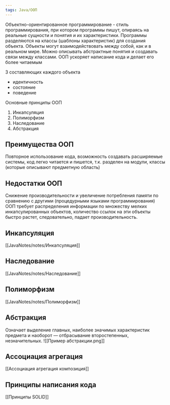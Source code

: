 ```yaml
---
tags: Java/ООП
---
```

Объектно-ориентированное программирование - стиль программирования, при котором программы пишут, опираясь на реальные сущности и понятия и их характеристики. Программы разделяются на классы (шаблоны характеристик) для создания объекта. Объекты могут взаимодействовать между собой, как и в реальном мире.  Можно описывать абстрактные понятия и создавать связи между классами. ООП ускоряет написание кода и делает его более читаемым

3 составляющих каждого объекта
- идентичность
- состояние
- поведение

Основные принципы ООП
1. Инкапсуляция
2. Полиморфизм
3. Наследование
4. Абстракция

## Преимущества ООП
Повторное использование кода, возможность создавать расширяемые системы, код легко читается и пишется, т.к. разделен на модули, классы (которые описывают предметную область)
## Недостатки ООП
Снижение производительности и увеличение потребления памяти по сравнению с другими (процедурными языками программирования)
ООП требует распределения информации по множеству мелких инкапсулированных объектов, количество ссылок на эти объекты быстро растет, следовательно, падает производительность.
## Инкапсуляция
[[JavaNotes/notes/Инкапсуляция]]
## Наследование
[[JavaNotes/notes/Наследование]]
## Полиморфизм
[[JavaNotes/notes/Полиморфизм]]
## Абстракция
Означает выделение главных, наиболее значимых характеристик предмета и наоборот — отбрасывание второстепенных, незначительных.
![[Пример абстракции.png]]
## Ассоциация агрегация
[[Ассоциация агрегация композиция]]
## Принципы написания кода
[[Принципы SOLID]]
